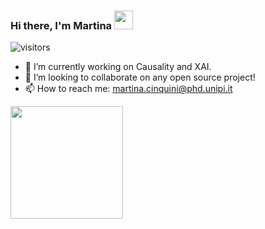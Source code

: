 ### Hi there, I'm Martina <img src="https://raw.githubusercontent.com/MartinHeinz/MartinHeinz/master/wave.gif" width="30px">

 ![visitors](https://visitor-badge.glitch.me/badge?page_id=marti5ini&left_color=black&right_color=blue)

- 🔭 I’m currently working on Causality and XAI.
- 👯 I’m looking to collaborate on any open source project!
- 📫 How to reach me: martina.cinquini@phd.unipi.it


<img height="180em" src="https://github-readme-stats.vercel.app/api?username=marti5ini&show_icons=true&hide_border=true&&count_private=true&include_all_commits=true" />


